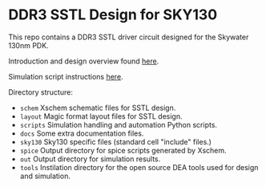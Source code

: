 # DDR3 SSTL Design for SKY130

This repo contains a DDR3 SSTL driver circuit designed for the Skywater 130nm PDK.

Introduction and design overview found [here](docs/SSTL_design.pdf).

Simulation script instructions [here](docs/simulation_scripts.md).

Directory structure:
* `schem`   Xschem schematic files for SSTL design.
* `layout`  Magic format layout files for SSTL design.
* `scripts` Simulation handling and automation Python scripts.
* `docs`    Some extra documentation files.
* `sky130`  Sky130 specific files (standard cell "include" files.)
* `spice`   Output directory for spice scripts generated by Xschem.
* `out`     Output directory for simulation results.
* `tools`   Instilation directory for the open source DEA tools used for design and simulation.

